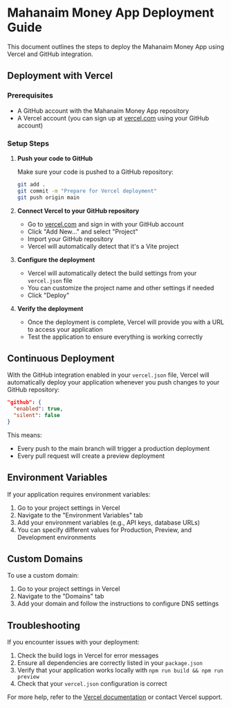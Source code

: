 # Mahanaim Money App Deployment Guide

This document outlines the steps to deploy the Mahanaim Money App using Vercel and GitHub integration.

## Deployment with Vercel

### Prerequisites

- A GitHub account with the Mahanaim Money App repository
- A Vercel account (you can sign up at [vercel.com](https://vercel.com) using your GitHub account)

### Setup Steps

1. **Push your code to GitHub**

   Make sure your code is pushed to a GitHub repository:

   ```bash
   git add .
   git commit -m "Prepare for Vercel deployment"
   git push origin main
   ```

2. **Connect Vercel to your GitHub repository**

   - Go to [vercel.com](https://vercel.com) and sign in with your GitHub account
   - Click "Add New..." and select "Project"
   - Import your GitHub repository
   - Vercel will automatically detect that it's a Vite project

3. **Configure the deployment**

   - Vercel will automatically detect the build settings from your `vercel.json` file
   - You can customize the project name and other settings if needed
   - Click "Deploy"

4. **Verify the deployment**

   - Once the deployment is complete, Vercel will provide you with a URL to access your application
   - Test the application to ensure everything is working correctly

## Continuous Deployment

With the GitHub integration enabled in your `vercel.json` file, Vercel will automatically deploy your application whenever you push changes to your GitHub repository:

```json
"github": {
  "enabled": true,
  "silent": false
}
```

This means:
- Every push to the main branch will trigger a production deployment
- Every pull request will create a preview deployment

## Environment Variables

If your application requires environment variables:

1. Go to your project settings in Vercel
2. Navigate to the "Environment Variables" tab
3. Add your environment variables (e.g., API keys, database URLs)
4. You can specify different values for Production, Preview, and Development environments

## Custom Domains

To use a custom domain:

1. Go to your project settings in Vercel
2. Navigate to the "Domains" tab
3. Add your domain and follow the instructions to configure DNS settings

## Troubleshooting

If you encounter issues with your deployment:

1. Check the build logs in Vercel for error messages
2. Ensure all dependencies are correctly listed in your `package.json`
3. Verify that your application works locally with `npm run build && npm run preview`
4. Check that your `vercel.json` configuration is correct

For more help, refer to the [Vercel documentation](https://vercel.com/docs) or contact Vercel support. 